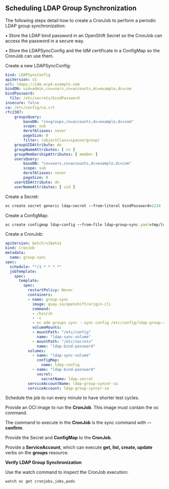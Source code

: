 ## Scheduling LDAP Group Synchronization

The following steps detail how to create a CronJob to perform a periodic LDAP group synchronization:

• Store the LDAP bind password in an OpenShift Secret so the CronJob can access the password in a secure way.

• Store the LDAPSyncConfig and the IdM certificate in a ConfigMap so the CronJob can use them.

Create a new LDAPSyncConfig:
```yaml
kind: LDAPSyncConfig
apiVersion: v1
url: ldaps://idm.ocp4.example.com
bindDN: uid=admin,cn=users,cn=accounts,dc=example,dc=com
bindPassword:
  file: /etc/secrets/bindPassword
insecure: false
ca: /etc/config/ca.crt
rfc2307:
    groupsQuery:
        baseDN: "cn=groups,cn=accounts,dc=example,dc=com"
        scope: sub
        derefAliases: never
        pageSize: 0
        filter: (objectClass=ipausergroup)
    groupUIDAttribute: dn
    groupNameAttributes: [ cn ]
    groupMembershipAttributes: [ member ]
    usersQuery:
        baseDN: "cn=users,cn=accounts,dc=example,dc=com"
        scope: sub
        derefAliases: never
        pageSize: 0
    userUIDAttribute: dn
    userNameAttributes: [ uid ]
```
Create a Secret:
```ruby
oc create secret generic ldap-secret --from-literal bindPassword=1234
```
Create a ConfigMap:
```ruby
oc create configmap ldap-config --from-file ldap-group-sync.yaml=tmp/ldap-sync-config-cronjob.yml,ca.crt=tmp/ca.crt
```
Create a CronJob:
```yaml
apiVersion: batch/v1beta1
kind: CronJob
metadata:
  name: group-sync
spec:
  schedule: "*/1 * * * *"
  jobTemplate:
    spec:
      template:
        spec:
          restartPolicy: Never
          containers:
          - name: group-sync
            image: quay.io/openshift/origin-cli
            command:
            - /bin/sh
            - -c
            - oc adm groups sync --sync-config /etc/config/ldap-group-sync.yaml --confirm
            volumeMounts:
            - mountPath: "/etc/config"
              name: "ldap-sync-volume"
            - mountPath: "/etc/secrets"
              name: "ldap-bind-password"
          volumes:
            - name: "ldap-sync-volume"
              configMap:
                name: ldap-config
            - name: "ldap-bind-password"
              secret:
                secretName: ldap-secret
          serviceAccountName: ldap-group-syncer-sa
          serviceAccount: ldap-group-syncer-sa
```
Schedule the job to run every minute to have shorter test cycles.

Provide an OCI image to run the **CronJob**. This image must contain the oc command.

The command to execute in the **CronJob** is the sync command with **--confirm**.

Provide the Secret and **ConfigMap** to the **CronJob**.

Provide a **ServiceAccount**, which can execute **get, list, create, update** verbs on the **groups** resource.

**Verify LDAP Group Synchronization**

Use the watch command to inspect the CronJob execution:
```ruby
watch oc get cronjobs,jobs,pods
```
